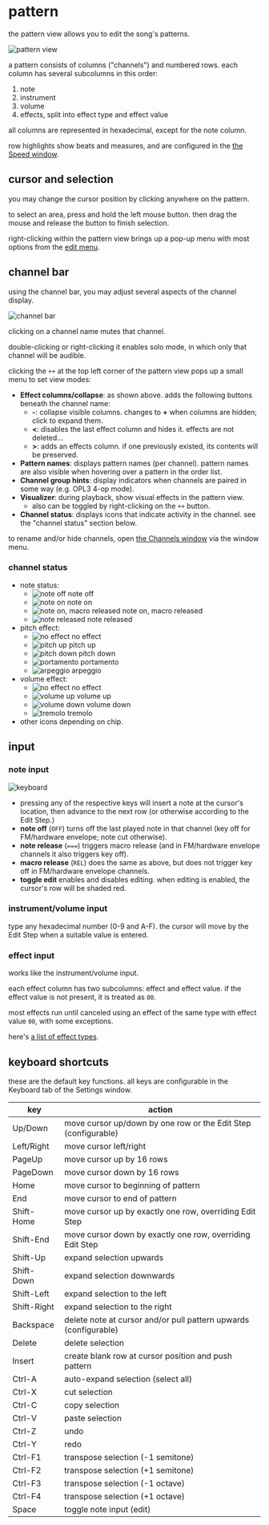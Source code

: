# pattern

the pattern view allows you to edit the song's patterns.

![pattern view](pattern.png)

a pattern consists of columns ("channels") and numbered rows.
each column has several subcolumns in this order:

1. note
2. instrument
3. volume
4. effects, split into effect type and effect value

all columns are represented in hexadecimal, except for the note column.

row highlights show beats and measures, and are configured in the [the Speed window](../2-interface/song-info.md).



## cursor and selection

you may change the cursor position by clicking anywhere on the pattern.

to select an area, press and hold the left mouse button. then drag the mouse and release the button to finish selection.

right-clicking within the pattern view brings up a pop-up menu with most options from the [edit menu](../2-interface/menu-bar.md).



## channel bar

using the channel bar, you may adjust several aspects of the channel display.

![channel bar](channelbar.png)

clicking on a channel name mutes that channel.

double-clicking or right-clicking it enables solo mode, in which only that channel will be audible.

clicking the `++` at the top left corner of the pattern view pops up a small menu to set view modes:
- **Effect columns/collapse**: as shown above. adds the following buttons beneath the channel name:
  - **-**: collapse visible columns. changes to **+** when columns are hidden; click to expand them.
  - **<**: disables the last effect column and hides it. effects are not deleted...
  - **>**: adds an effects column. if one previously existed, its contents will be preserved.
- **Pattern names**: displays pattern names (per channel). pattern names are also visible when hovering over a pattern in the order list.
- **Channel group hints**: display indicators when channels are paired in some way (e.g. OPL3 4-op mode).
- **Visualizer**: during playback, show visual effects in the pattern view.
  - also can be toggled by right-clicking on the `++` button.
- **Channel status**: displays icons that indicate activity in the channel. see the "channel status" section below.

to rename and/or hide channels, open [the Channels window](../8-advanced/channels.md) via the window menu.

### channel status

  - note status:
    - ![note off](status-note-off.png) note off
    - ![note on](status-note-on.png) note on
    - ![note on, macro released](status-note-on-rel.png) note on, macro released
    - ![note released](status-note-off-rel.png) note released
  - pitch effect:
    - ![no effect](status-pitch-none.png) no effect
    - ![pitch up](status-pitch-up.png) pitch up
    - ![pitch down](status-pitch-down.png) pitch down
    - ![portamento](status-pitch-porta.png) portamento
    - ![arpeggio](status-pitch-arpeg.png) arpeggio
  - volume effect:
    - ![no effect](status-volume-none.png) no effect
    - ![volume up](status-volume-up.png) volume up
    - ![volume down](status-volume-down.png) volume down
    - ![tremolo](status-volume-tremolo.png) tremolo
  - other icons depending on chip.


## input

### note input

![keyboard](keyboard.png)

- pressing any of the respective keys will insert a note at the cursor's location, then advance to the next row (or otherwise according to the Edit Step.)
- **note off** (`OFF`) turns off the last played note in that channel (key off for FM/hardware envelope; note cut otherwise).
- **note release** (`===`) triggers macro release (and in FM/hardware envelope channels it also triggers key off).
- **macro release** (`REL`) does the same as above, but does not trigger key off in FM/hardware envelope channels.
- **toggle edit** enables and disables editing. when editing is enabled, the cursor's row will be shaded red.

### instrument/volume input

type any hexadecimal number (0-9 and A-F). the cursor will move by the Edit Step when a suitable value is entered.

### effect input

works like the instrument/volume input.

each effect column has two subcolumns: effect and effect value.
if the effect value is not present, it is treated as `00`.

most effects run until canceled using an effect of the same type with effect value `00`, with some exceptions.

here's [a list of effect types](effects.md).



## keyboard shortcuts

these are the default key functions. all keys are configurable in the Keyboard tab of the Settings window.

key         | action
------------|-----------------------------------------------------------------
Up/Down     | move cursor up/down by one row or the Edit Step (configurable)
Left/Right  | move cursor left/right
PageUp      | move cursor up by 16 rows
PageDown    | move cursor down by 16 rows
Home        | move cursor to beginning of pattern
End         | move cursor to end of pattern
Shift-Home  | move cursor up by exactly one row, overriding Edit Step
Shift-End   | move cursor down by exactly one row, overriding Edit Step
Shift-Up    | expand selection upwards
Shift-Down  | expand selection downwards
Shift-Left  | expand selection to the left
Shift-Right | expand selection to the right
Backspace   | delete note at cursor and/or pull pattern upwards (configurable)
Delete      | delete selection
Insert      | create blank row at cursor position and push pattern
Ctrl-A      | auto-expand selection (select all)
Ctrl-X      | cut selection
Ctrl-C      | copy selection
Ctrl-V      | paste selection
Ctrl-Z      | undo
Ctrl-Y      | redo
Ctrl-F1     | transpose selection (-1 semitone)
Ctrl-F2     | transpose selection (+1 semitone)
Ctrl-F3     | transpose selection (-1 octave)
Ctrl-F4     | transpose selection (+1 octave)
Space       | toggle note input (edit)
